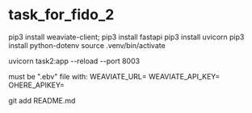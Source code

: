 # task_for_fido_2

pip3 install weaviate-client;
pip3 install fastapi
pip3 install uvicorn
pip3 install python-dotenv
source .venv/bin/activate 

uvicorn task2:app --reload --port 8003

must be ".ebv" file with:
WEAVIATE_URL=
WEAVIATE_API_KEY=
OHERE_APIKEY=

git add README.md

